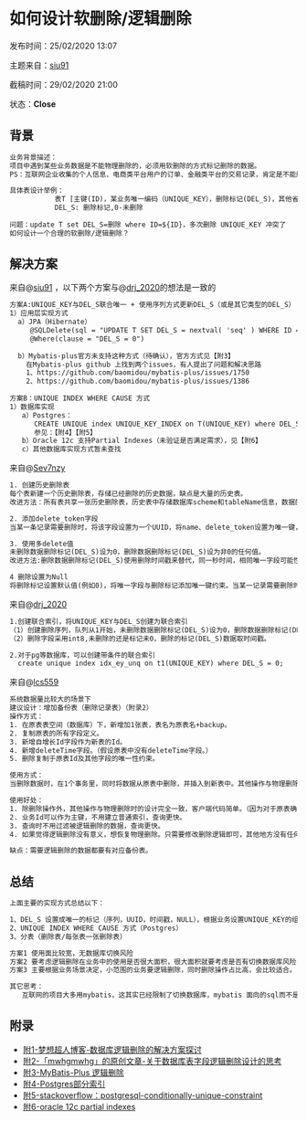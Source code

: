 # 如何设计软删除/逻辑删除

发布时间：25/02/2020 13:07

主题来自：[siu91](https://github.com/siu91)  

截稿时间：29/02/2020 21:00

状态：**Close**



## 背景

```txt
业务背景描述：
项目中遇到某些业务数据是不能物理删除的，必须用软删除的方式标记删除的数据。
PS：互联网企业收集的个人信息、电商类平台用户的订单、金融类平台的交易记录，肯定是不能删除

具体表设计举例：
           表T [主键(ID)，某业务唯一编码（UNIQUE_KEY），删除标记(DEL_S)，其他省略]
           DEL_S: 删除标记,0-未删除
           
问题：update T set DEL_S=删除 where ID=${ID}，多次删除 UNIQUE_KEY 冲突了
如何设计一个合理的软删除/逻辑删除？
```



## 解决方案

来自@[siu91](https://github.com/siu91) ，以下两个方案与@[drj_2020](https://github.com/drj_2020)的想法是一致的

```txt
方案A:UNIQUE_KEY与DEL_S联合唯一 + 使用序列方式更新DEL_S（或是其它类型的DEL_S）
1）应用层实现方式
  a）JPA（Hibernate）
     @SQLDelete(sql = "UPDATE T SET DEL_S = nextval( 'seq' ) WHERE ID = ?")
     @Where(clause = "DEL_S = 0")
     
  b）Mybatis-plus官方未支持这种方式（待确认），官方方式见【附3】
    在Mybatis-plus github 上找到两个issues，有人提出了问题和解决思路
    1、https://github.com/baomidou/mybatis-plus/issues/1750
    2、https://github.com/baomidou/mybatis-plus/issues/1386
    
方案B：UNIQUE INDEX WHERE CAUSE 方式
1）数据库实现
   a）Postgres：
      CREATE UNIQUE index UNIQUE_KEY_INDEX on T(UNIQUE_KEY) where DEL_S = 0;
      参见：【附4】【附5】
   b）Oracle 12c 支持Partial Indexes（未验证是否满足需求），见【附6】
   c）其他数据库实现方式暂未查找

```

来自@[Sev7nzy](https://github.com/Sev7nzy) 

```txt
1. 创建历史删除表
每个表新建一个历史删除表，存储已经删除的历史数据，缺点是大量的历史表。
改进方法：所有表共享一张历史删除表，历史表中存储数据库scheme和tableName信息，数据的信息通过json的形式存储在历史表中。

2. 添加delete_token字段
当某一条记录需要删除时，将该字段设置为一个UUID，将name、delete_token设置为唯一键，这样当is_delete=0时，delete_token保持一个默认值，能够有效地限制name唯一，当记录被删除时，由于delete_token是一个唯一的UUID，便能保证删除的记录不会被唯一约束束缚。（附1）

3. 使用多delete值
未删除数据删除标记(DEL_S)设为0，删除数据删除标记(DEL_S)设为非0的任何值。
改进方法:删除数据删除标记(DEL_S)使用删除时间戳来替代，同一秒时间，相同唯一字段可能性基本为零，使用初始值0或者Null来作为未删除标志符，会占用一定的存储空间，但可以显示删除时间。

4 删除设置为Null
将删除标记设置默认值(例如0)，将唯一字段与删除标记添加唯一键约束。当某一记录需要删除时，将删除标记置为NULL。（附1）
```

来自@[drj_2020](https://github.com/drj_2020)
```txt
1.创建联合索引，将UNIQUE_KEY与DEL_S创建为联合索引
（1）创建删除序列，队列从1开始，未删除数据删除标记(DEL_S)设为0，删除数据删除标记(DEL_S)设为取序列值。
（2）删除字段采用int8,未删除的还是标记未0，删除的标记(DEL_S)数据取时间戳。

2.对于pg等数据库，可以创建带条件的联合索引
  create unique index idx_ey_unq on t1(UNIQUE_KEY) where DEL_S = 0;


```

来自@[lcs559](https://github.com/lcs559)

```txt
系统数据量比较大的场景下
建议设计：增加备份表（删除记录表）（附录2）
操作方式：
1. 在原表表空间（数据库）下，新增加1张表，表名为原表名+backup。
2. 复制原表的所有字段定义。
3. 新增自增长Id字段作为新表的Id。
4. 新增deleteTime字段。（假设原表中没有deleteTime字段。）
5. 删除复制于原表Id及其他字段的唯一性约束。

使用方式：
当删除数据时，在1个事务里，同时将数据从原表中删除，并插入到新表中。其他操作与物理删除时的设计，保持不变。

使用好处：
1. 除删除操作外，其他操作与物理删除时的设计完全一致，客户端代码简单。（因为对于原表确实是物理删除。）
2. 业务Id可以作为主键，不用建立普通索引，查询更快。
3. 查询时不用过滤被逻辑删除的数据，查询更快。
4. 如果觉得逻辑删除没有意义，想恢复物理删除。只需要修改删除逻辑即可，其他地方没有任何影响。

缺点：需要逻辑删除的数据都要有对应备份表。
```



## 总结

```txt
上面主要的实现方式总结以下：

1、DEL_S 设置成唯一的标记（序列，UUID，时间戳，NULL），根据业务设置UNIQUE_KEY的组合
2、UNIQUE INDEX WHERE CAUSE 方式（Postgres）
3、分表（删除表/每张表一张删除表）

方案1 使用面比较宽，无数据库切换风险
方案2 要考虑逻辑删除在业务中的使用是否很大面积，很大面积就要考虑是否有切换数据库风险
方案3 主要根据业务场景决定，小范围的业务要逻辑删除，同时删除操作占比高，会比较适合。

其它思考：
   互联网的项目大多用mybatis，这其实已经限制了切换数据库，mybatis 面向的sql而不是POJO，本身对数据库的绑定非常强，如mysql-> oracle 简直是灾难（当然很少互联网项目用oracle）。这也让我想到什么才是未来/下一个阶段适合的持久层框架（纯ORM/半ORM，其它方案JPA+queryDSL，JOOQ）？？

```



## 附录

- [附1-梦想超人博客-数据库逻辑删除的解决方案探讨](https://blog.csdn.net/weixin_43379172/article/details/86743532)
- [附2-「mwhgmwhg」的原创文章-关于数据库表字段逻辑删除设计的思考](https://blog.csdn.net/mwhgmwhg/article/details/84927037)
- [附3-MyBatis-Plus 逻辑删除](https://mp.baomidou.com/guide/logic-delete.html)
- [附4-Postgres部分索引](https://www.postgresql.org/docs/current/indexes-partial.html)
- [附5-stackoverflow：postgresql-conditionally-unique-constraint](https://stackoverflow.com/questions/16236365/postgresql-conditionally-unique-constraint)
- [附6-oracle 12c partial indexes](https://docs.oracle.com/database/121/VLDBG/GUID-256BA7EE-BF49-42DE-9B38-CD2480A73129.htm)
